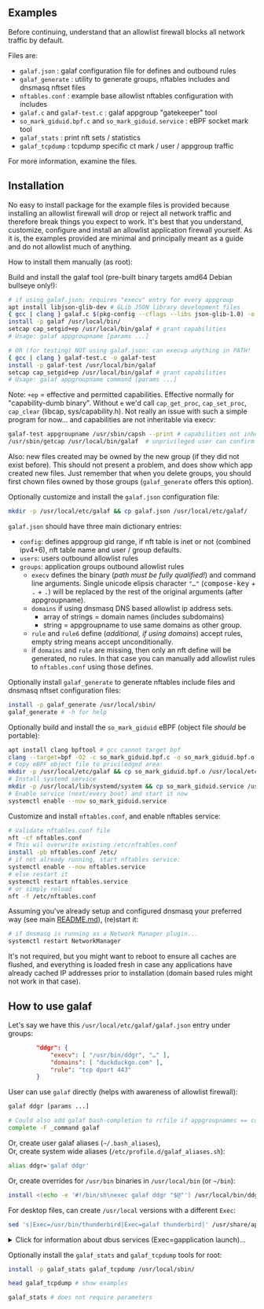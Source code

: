 ## Examples
Before continuing, understand that an allowlist firewall blocks all network traffic by default.

Files are:
- `galaf.json` : galaf configuration file for defines and outbound rules
- `galaf_generate` : utility to generate groups, nftables includes and dnsmasq nftset files
- `nftables.conf` : example base allowlist nftables configuration with includes
- `galaf.c` and `galaf-test.c` : galaf appgroup "gatekeeper" tool
- `so_mark_giduid.bpf.c` and `so_mark_giduid.service` : eBPF socket mark tool
- `galaf_stats` : print nft sets / statistics
- `galaf_tcpdump` : tcpdump specific ct mark / user / appgroup traffic

For more information, examine the files.

## Installation
No easy to install package for the example files is provided because installing an allowlist firewall will drop or reject all network traffic and therefore break things you expect to work.  It's best that you understand, customize, configure and install an allowlist application firewall yourself.  As it is, the examples provided are minimal and principally meant as a guide and do not allowlist much of anything.

How to install them manually (as root):

Build and install the galaf tool (pre-built binary targets amd64 Debian bullseye only!):
```sh
# if using galaf.json; requires "execv" entry for every appgroup
apt install libjson-glib-dev # GLib JSON library development files
{ gcc | clang } galaf.c $(pkg-config --cflags --libs json-glib-1.0) -o galaf
install -p galaf /usr/local/bin/
setcap cap_setgid+ep /usr/local/bin/galaf # grant capabilities
# Usage: galaf appgroupname [params ...]
```
```sh
# OR (for testing) NOT using galaf.json: can execvp anything in PATH!
{ gcc | clang } galaf-test.c -o galaf-test
install -p galaf-test /usr/local/bin/galaf
setcap cap_setgid+ep /usr/local/bin/galaf # grant capabilities
# Usage: galaf appgroupname command [params ...]
```
Note: `+ep` = effective and permitted capabilities.  Effective normally for "capability-dumb binary".  Without `e` we'd call `cap_get_proc`, `cap_set_proc`, `cap_clear` (libcap, sys/capability.h).  Not really an issue with such a simple program for now... and capabilities are not inheritable via execv:
```sh
galaf-test appgroupname /usr/sbin/capsh --print # capabilities not inheritable via execv
/usr/sbin/getcap /usr/local/bin/galaf  # unprivileged user can confirm caps
```
Also: new files created may be owned by the new group (if they did not exist before).  This should not present a problem, and does show which app created new files.  Just remember that when you delete groups, you should first chown files owned by those groups (`galaf_generate` offers this option).

Optionally customize and install the `galaf.json` configuration file:
```sh
mkdir -p /usr/local/etc/galaf && cp galaf.json /usr/local/etc/galaf/
```
`galaf.json` should have three main dictionary entries:
- `config`: defines appgroup gid range, if nft table is inet or not (combined ipv4+6), nft table name and user / group defaults.
- `users`: users outbound allowlist rules
- `groups`: application groups outbound allowlist rules
	- `execv` defines the binary (_path must be fully qualified!_) and command line arguments.  Single unicode elipsis character `"…"` (<kbd>compose-key</kbd> + <kbd>.</kbd> + <kbd>.</kbd>) will be replaced by the rest of the original arguments (after appgroupname).
    - `domains` if using dnsmasq DNS based allowlist ip address sets.
		- array of strings = domain names (includes subdomains)
		- string = appgroupname to use same domains as other group.
    - `rule` and `rule6` define (_additional, if using domains_) accept rules, empty string means accept unconditionally.
    - if `domains` and `rule` are missing, then only an nft define will be generated, no rules.  In that case you can manually add allowlist rules to `nftables.conf` using those defines.

Optionally install `galaf_generate` to generate nftables include files and dnsmasq nftset configuration files:
```sh
install -p galaf_generate /usr/local/sbin/
galaf_generate # -h for help
```

Optionally build and install the `so_mark_giduid` eBPF (object file _should_ be portable):
```sh
apt install clang bpftool # gcc cannot target bpf
clang --target=bpf -O2 -c so_mark_giduid.bpf.c -o so_mark_giduid.bpf.o
# Copy eBPF object file to priviledged area:
mkdir -p /usr/local/etc/galaf && cp so_mark_giduid.bpf.o /usr/local/etc/galaf/
# Install systemd service
mkdir -p /usr/local/lib/systemd/system && cp so_mark_giduid.service /usr/local/lib/systemd/system/
# Enable service (next/every boot) and start it now
systemctl enable --now so_mark_giduid.service
```

Customize and install `nftables.conf`, and enable nftables service:
```sh
# Validate nftables.conf file
nft -cf nftables.conf
# This wil overwrite existing /etc/nftables.conf
install -pb nftables.conf /etc/
# if not already running, start nftables service:
systemctl enable --now nftables.service
# else restart it
systemctl restart nftables.service
# or simply reload
nft -f /etc/nftables.conf
```
Assuming you've already setup and configured dnsmasq your preferred way (see main [README.md](../README.md)), (re)start it:
```sh
# if dnsmasq is running as a Network Manager plugin...
systemctl restart NetworkManager
```
It's not required, but you might want to reboot to ensure all caches are flushed, and everything is loaded fresh in case any applications have already cached IP addresses prior to installation (domain based rules might not work in that case).

## How to use galaf
Let's say we have this `/usr/local/etc/galaf/galaf.json` entry under groups:
```json
		"ddgr": {
			"execv": [ "/usr/bin/ddgr", "…" ],
			"domains": [ "duckduckgo.com" ],
			"rule": "tcp dport 443"
		}
```
User can use `galaf` directly (helps with awareness of allowlist firewall):
```sh
galaf ddgr [params ...]

# Could also add galaf bash-completion to rcfile if appgroupnames == commandnames:
complete -F _command galaf
```
Or, create user galaf aliases (`~/.bash_aliases`),<br>
Or, create system wide aliases (`/etc/profile.d/galaf_aliases.sh`):
```sh
alias ddgr='galaf ddgr'
```
Or, create overrides for `/usr/bin` binaries in `/usr/local/bin` (or `~/bin`):
```sh
install <(echo -e '#!/bin/sh\nexec galaf ddgr "$@"') /usr/local/bin/ddgr
```

For desktop files, can create `/usr/local` versions with a different `Exec`:
```sh
sed 's|Exec=/usr/bin/thunderbird|Exec=galaf thunderbird|' /usr/share/applications/thunderbird.desktop > /usr/local/share/applications/thunderbird.desktop
```

<details><summary>Click for information about dbus services (Exec=gapplication launch)...</summary>

Some apps may be launched as dbus services, for example: GNOME Weather.
These can be identified by their Exec= line, which may look something like this:
```sh
grep ^Exec /usr/share/applications/org.gnome.Weather.desktop
Exec=gapplication launch org.gnome.Weather
```
In that case gapplication is launching a dbus service file:
```sh
grep ^Exec /usr/share/dbus-1/services/org.gnome.Weather.service
Exec=/usr/share/org.gnome.Weather/org.gnome.Weather --gapplication-service
```
So if we have in `galaf.json`:
```json
		"gnomeWeather": {
			"execv": [ "/usr/share/org.gnome.Weather/org.gnome.Weather", "--gapplication-service" ],
			"domains": [ "api.met.no", "www.aviationweather.gov" ]
```
We can copy and modify the dbus service file to a `/usr/local` one:
```sh
sed 's|^Exec=.*|Exec=/usr/local/bin/galaf gnomeWeather|' /usr/share/dbus-1/services/org.gnome.Weather.service /usr/local/share/dbus-1/services/org.gnome.Weather.service
```
And, if it's not already configured, we also need (first/one time only) to add local modifications to dbus search path:
```xml
cat > /etc/dbus-1/session-local.conf << "EOF"
<!DOCTYPE busconfig PUBLIC
 "-//freedesktop//DTD D-BUS Bus Configuration 1.0//EN"
 "http://www.freedesktop.org/standards/dbus/1.0/busconfig.dtd">
<busconfig>

  <!-- Search for .service files in /usr/local -->
  <servicedir>/usr/local/share/dbus-1/services</servicedir>

</busconfig>
EOF
```
The above should work for the GNOME Weather app, however it will not work for weather info in your GNOME notifications, because `gnome-shell` is the app fetching that!  So, after all, the easiest might be to give user allowlist access to the weather domains instead if you really wish... or use a command line, or web based, weather app ;)

</details>

Optionally install the `galaf_stats` and `galaf_tcpdump` tools for root:
```sh
install -p galaf_stats galaf_tcpdump /usr/local/sbin/

head galaf_tcpdump # show examples

galaf_stats # does not require parameters
```
